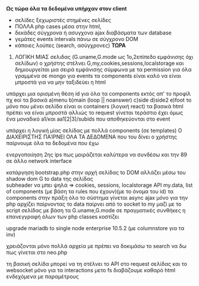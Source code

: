 **Ως τώρα όλα τα δεδομένα υπήρχαν στον client**
- σελίδες ξεχωριστές στημένες σελίδες 
- ΠΟΛΛΑ php cases μέσα στην html, 
- δεκάδες σύγχρονα ή ασυγχονα ajax διαβάσματα των database
- γεμάτες events intervals  πάνω σε σύγχρονο DOM
- κάποιες λούπες (search, ασύγχρονες)
**ΤΩΡΑ**
1) ΛΟΓΙΚΗ ΜΙΑΣ σελιδας (G.uname,G.mode ως 1ο,2επίπεδο εμφάνισης όχι σελίδων)
o χρήστης στέλνει G,my,cookies,sessions,localstorage
και δημιουργείται μια σειρά εμφάνισης 
σύμφωνα με τα permission για όλα γραμμένα σε mongo για events 
τα components είναι καλό να είναι μπροστά για να μην ταξιδεύει η html

υπάρχει μια ορισμένη θέση id για όλα τα components
εκτός απ' το προφίλ 
πχ eoi τα βασικά 
a)menu 
b)main	(loop || noanswer)
c)side 
d)side2
e)foot
το μόνο που μένει σελίδα είναι οι containers (λογική react)
τα βασικά html πρέπει να είναι μπροστά αλλιώς το request γίνεται τεράστιο 
έχει όμως ένα μοναδικό a1/και aa1[2|3]/subids που αποθηκεύoνται
στο event  

υπάρχει η λογική μίας σελίδας με πολλά components (σε templates)
Ο ΔΙΑΧΕΙΡΙΣΤΗΣ ΠΑΊΡΝΕΙ ΟΛΑ ΤΑ ΔΕΔΟΜΕΝΑ που του δίνει ο χρήστης 
παίρνουμε όλα τα δεδομένα που έχω 

ενεργοποιίηση 2ης ips πως μοιράζεται καλύτερα 
να συνδέσω και την 89 σε άλλο network interface

κατάργηση bootstrap.php στην αρχή σελίδας
to DOM αλλάζει μέσω του shadow dom 
G to data της σελίδας  
subheader να μπει ψηλά 
=> cookies, sessions, localstorage
API 
my.data, list of components (με βάση τα rules που έχουν)(με το όνομα του id)
τα components
στην πράξη όλο το σύστημα γίνεται async ajax μόνο για την php 
αρχίζει παίρνοντας το data παίρνει από το socket to my 
μαζί με το script σελίδας με βάση τα G.uname,G.mode
σε πραγματικές συνθήκες η επανεγγραφή όλων των php classes κοστίζει 

upgrade mariadb to single node enterprise 10.5.2 (με columnstore για τα inv)

χρειάζονται μόνο πολλά αρχεία με 
πρέπει να δοκιμάσω το search να δω πως γίνεται 
στο neo.php

τη βασική σελίδα μπορεί να τη στέλνει το API στο request σελίδας 
και το websocket μόνο για τα interactions 
μετο fs διαβάζουμε καθαρό html ενδεχόμενα με παραμέτρους 
